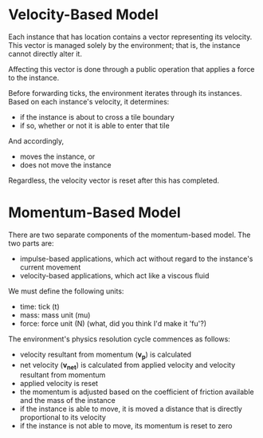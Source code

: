 # Velocity-Based Model #

Each instance that has location contains a vector representing its velocity.  This vector is managed solely by the environment; that is, the instance cannot directly alter it.

Affecting this vector is done through a public operation that applies a force to the instance.

Before forwarding ticks, the environment iterates through its instances.  Based on each instance's velocity, it determines:

  * if the instance is about to cross a tile boundary
  * if so, whether or not it is able to enter that tile

And accordingly,

  * moves the instance, or
  * does not move the instance

Regardless, the velocity vector is reset after this has completed.

# Momentum-Based Model #

There are two separate components of the momentum-based model.  The two parts are:

  * impulse-based applications, which act without regard to the instance's current movement
  * velocity-based applications, which act like a viscous fluid

We must define the following units:

  * time: tick (t)
  * mass: mass unit (mu)
  * force: force unit (N)  (what, did you think I'd make it 'fu'?)

The environment's physics resolution cycle commences as follows:

  * velocity resultant from momentum (**v<sub>p</sub>**) is calculated
  * net velocity (**v<sub>net</sub>**) is calculated from applied velocity and velocity resultant from momentum
  * applied velocity is reset
  * the momentum is adjusted based on the coefficient of friction available and the mass of the instance
  * if the instance is able to move, it is moved a distance that is directly proportional to its velocity
  * if the instance is not able to move, its momentum is reset to zero